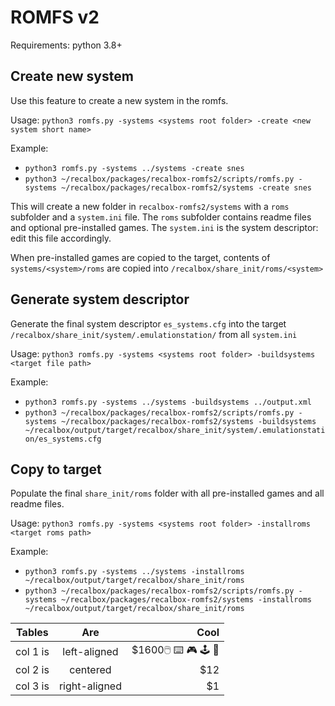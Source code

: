 # ROMFS v2

Requirements: python 3.8+

## Create new system

Use this feature to create a new system in the romfs.

Usage: `python3 romfs.py -systems <systems root folder> -create <new system short name>`

Example:
- `python3 romfs.py -systems ../systems -create snes`
- `python3 ~/recalbox/packages/recalbox-romfs2/scripts/romfs.py -systems ~/recalbox/packages/recalbox-romfs2/systems -create snes`

This will create a new folder in `recalbox-romfs2/systems` with a `roms` subfolder and a `system.ini` file.
The `roms` subfolder contains readme files and optional pre-installed games.
The `system.ini` is the system descriptor: edit this file accordingly.

When pre-installed games are copied to the target, contents of `systems/<system>/roms` are copied into `/recalbox/share_init/roms/<system>` 

## Generate system descriptor

Generate the final system descriptor `es_systems.cfg` into the target `/recalbox/share_init/system/.emulationstation/` from all `system.ini`

Usage: `python3 romfs.py -systems <systems root folder> -buildsystems <target file path>`

Example:
- `python3 romfs.py -systems ../systems -buildsystems ../output.xml`
- `python3 ~/recalbox/packages/recalbox-romfs2/scripts/romfs.py -systems ~/recalbox/packages/recalbox-romfs2/systems -buildsystems ~/recalbox/output/target/recalbox/share_init/system/.emulationstation/es_systems.cfg`

## Copy to target

Populate the final `share_init/roms` folder with all pre-installed games and all readme files.

Usage: `python3 romfs.py -systems <systems root folder> -installroms <target roms path>`

Example:
- `python3 romfs.py -systems ../systems -installroms ~/recalbox/output/target/recalbox/share_init/roms`
- `python3 ~/recalbox/packages/recalbox-romfs2/scripts/romfs.py -systems ~/recalbox/packages/recalbox-romfs2/systems -installroms ~/recalbox/output/target/recalbox/share_init/roms`

| Tables   |      Are      |  Cool |
|----------|:-------------:|------:|
| col 1 is |  left-aligned | $1600🖱️ ⌨️ 🎮 🕹️ 🔫|
| col 2 is |    centered   |   $12 |
| col 3 is | right-aligned |    $1 |